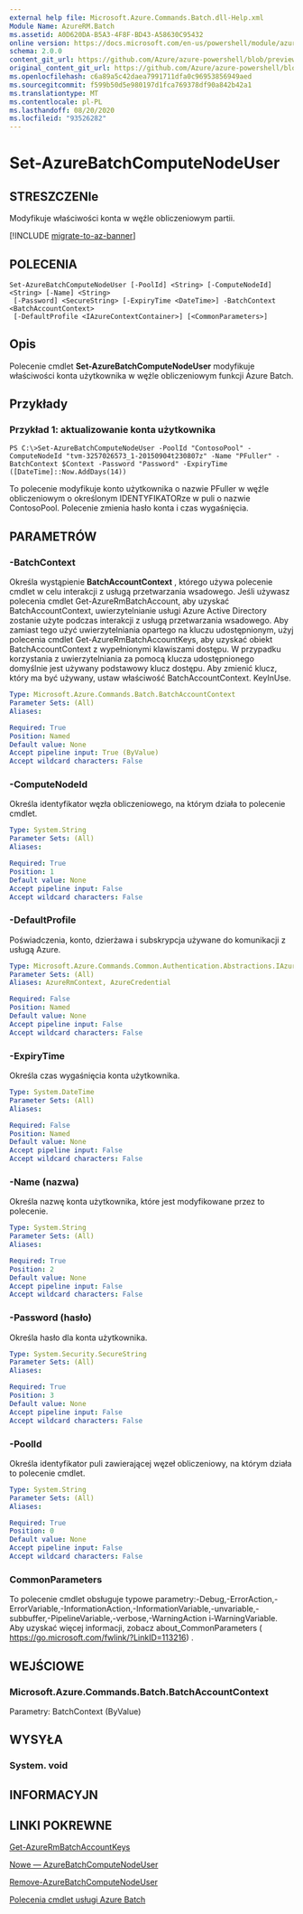```yaml
---
external help file: Microsoft.Azure.Commands.Batch.dll-Help.xml
Module Name: AzureRM.Batch
ms.assetid: A0D620DA-B5A3-4F8F-BD43-A58630C95432
online version: https://docs.microsoft.com/en-us/powershell/module/azurerm.batch/set-azurebatchcomputenodeuser
schema: 2.0.0
content_git_url: https://github.com/Azure/azure-powershell/blob/preview/src/ResourceManager/AzureBatch/Commands.Batch/help/Set-AzureBatchComputeNodeUser.md
original_content_git_url: https://github.com/Azure/azure-powershell/blob/preview/src/ResourceManager/AzureBatch/Commands.Batch/help/Set-AzureBatchComputeNodeUser.md
ms.openlocfilehash: c6a89a5c42daea7991711dfa0c96953856949aed
ms.sourcegitcommit: f599b50d5e980197d1fca769378df90a842b42a1
ms.translationtype: MT
ms.contentlocale: pl-PL
ms.lasthandoff: 08/20/2020
ms.locfileid: "93526282"
---
```

# Set-AzureBatchComputeNodeUser

## STRESZCZENIe
Modyfikuje właściwości konta w węźle obliczeniowym partii.

[!INCLUDE [migrate-to-az-banner](../../includes/migrate-to-az-banner.md)]

## POLECENIA

```
Set-AzureBatchComputeNodeUser [-PoolId] <String> [-ComputeNodeId] <String> [-Name] <String>
 [-Password] <SecureString> [-ExpiryTime <DateTime>] -BatchContext <BatchAccountContext>
 [-DefaultProfile <IAzureContextContainer>] [<CommonParameters>]
```

## Opis
Polecenie cmdlet **Set-AzureBatchComputeNodeUser** modyfikuje właściwości konta użytkownika w węźle obliczeniowym funkcji Azure Batch.

## Przykłady

### Przykład 1: aktualizowanie konta użytkownika
```
PS C:\>Set-AzureBatchComputeNodeUser -PoolId "ContosoPool" -ComputeNodeId "tvm-3257026573_1-20150904t230807z" -Name "PFuller" -BatchContext $Context -Password "Password" -ExpiryTime ([DateTime]::Now.AddDays(14))
```

To polecenie modyfikuje konto użytkownika o nazwie PFuller w węźle obliczeniowym o określonym IDENTYFIKATORze w puli o nazwie ContosoPool.
Polecenie zmienia hasło konta i czas wygaśnięcia.

## PARAMETRÓW

### -BatchContext
Określa wystąpienie **BatchAccountContext** , którego używa polecenie cmdlet w celu interakcji z usługą przetwarzania wsadowego.
Jeśli używasz polecenia cmdlet Get-AzureRmBatchAccount, aby uzyskać BatchAccountContext, uwierzytelnianie usługi Azure Active Directory zostanie użyte podczas interakcji z usługą przetwarzania wsadowego. Aby zamiast tego użyć uwierzytelniania opartego na kluczu udostępnionym, użyj polecenia cmdlet Get-AzureRmBatchAccountKeys, aby uzyskać obiekt BatchAccountContext z wypełnionymi klawiszami dostępu. W przypadku korzystania z uwierzytelniania za pomocą klucza udostępnionego domyślnie jest używany podstawowy klucz dostępu. Aby zmienić klucz, który ma być używany, ustaw właściwość BatchAccountContext. KeyInUse.

```yaml
Type: Microsoft.Azure.Commands.Batch.BatchAccountContext
Parameter Sets: (All)
Aliases:

Required: True
Position: Named
Default value: None
Accept pipeline input: True (ByValue)
Accept wildcard characters: False
```

### -ComputeNodeId
Określa identyfikator węzła obliczeniowego, na którym działa to polecenie cmdlet.

```yaml
Type: System.String
Parameter Sets: (All)
Aliases:

Required: True
Position: 1
Default value: None
Accept pipeline input: False
Accept wildcard characters: False
```

### -DefaultProfile
Poświadczenia, konto, dzierżawa i subskrypcja używane do komunikacji z usługą Azure.

```yaml
Type: Microsoft.Azure.Commands.Common.Authentication.Abstractions.IAzureContextContainer
Parameter Sets: (All)
Aliases: AzureRmContext, AzureCredential

Required: False
Position: Named
Default value: None
Accept pipeline input: False
Accept wildcard characters: False
```

### -ExpiryTime
Określa czas wygaśnięcia konta użytkownika.

```yaml
Type: System.DateTime
Parameter Sets: (All)
Aliases:

Required: False
Position: Named
Default value: None
Accept pipeline input: False
Accept wildcard characters: False
```

### -Name (nazwa)
Określa nazwę konta użytkownika, które jest modyfikowane przez to polecenie.

```yaml
Type: System.String
Parameter Sets: (All)
Aliases:

Required: True
Position: 2
Default value: None
Accept pipeline input: False
Accept wildcard characters: False
```

### -Password (hasło)
Określa hasło dla konta użytkownika.

```yaml
Type: System.Security.SecureString
Parameter Sets: (All)
Aliases:

Required: True
Position: 3
Default value: None
Accept pipeline input: False
Accept wildcard characters: False
```

### -PoolId
Określa identyfikator puli zawierającej węzeł obliczeniowy, na którym działa to polecenie cmdlet.

```yaml
Type: System.String
Parameter Sets: (All)
Aliases:

Required: True
Position: 0
Default value: None
Accept pipeline input: False
Accept wildcard characters: False
```

### CommonParameters
To polecenie cmdlet obsługuje typowe parametry:-Debug,-ErrorAction,-ErrorVariable,-InformationAction,-InformationVariable,-unvariable,-subbuffer,-PipelineVariable,-verbose,-WarningAction i-WarningVariable. Aby uzyskać więcej informacji, zobacz about_CommonParameters ( https://go.microsoft.com/fwlink/?LinkID=113216) .

## WEJŚCIOWE

### Microsoft.Azure.Commands.Batch.BatchAccountContext
Parametry: BatchContext (ByValue)

## WYSYŁA

### System. void

## INFORMACYJN

## LINKI POKREWNE

[Get-AzureRmBatchAccountKeys](./Get-AzureRmBatchAccountKeys.md)

[Nowe — AzureBatchComputeNodeUser](./New-AzureBatchComputeNodeUser.md)

[Remove-AzureBatchComputeNodeUser](./Remove-AzureBatchComputeNodeUser.md)

[Polecenia cmdlet usługi Azure Batch](./AzureRM.Batch.md)


